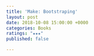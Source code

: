 ```yaml
---
title: 'Make: Bootstraping'
layout: post
date: 2018-10-08 15:00:00 +0000
categories: Books
ratings: "★★★"
published: false

---
```


